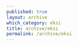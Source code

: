 ```yaml
---
published: true
layout: archive
which_category: eksi
title: archive/eksi
permalink: /archive/eksi
---
```

